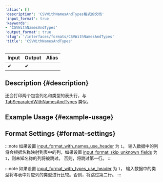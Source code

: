 ```yaml
---
'alias': []
'description': 'CSVWithNamesAndTypes格式的文档'
'input_format': true
'keywords':
- 'CSVWithNamesAndTypes'
'output_format': true
'slug': '/interfaces/formats/CSVWithNamesAndTypes'
'title': 'CSVWithNamesAndTypes'
---
```




| Input | Output | Alias |
|-------|--------|-------|
| ✔     | ✔      |       |

## Description {#description}

还会打印两个包含列名和类型的表头行，与 [TabSeparatedWithNamesAndTypes](../formats/TabSeparatedWithNamesAndTypes) 类似。

## Example Usage {#example-usage}

## Format Settings {#format-settings}

:::note
如果设置 [input_format_with_names_use_header](/operations/settings/settings-formats.md/#input_format_with_names_use_header) 为 `1`，
输入数据中的列将会根据名称映射到表中的列，如果设置 [input_format_skip_unknown_fields](../../../operations/settings/settings-formats.md/#input_format_skip_unknown_fields) 为 `1`，则未知名称的列将被跳过。
否则，将跳过第一行。
:::

:::note
如果设置 [input_format_with_types_use_header](../../../operations/settings/settings-formats.md/#input_format_with_types_use_header) 为 `1`，
输入数据中的类型将与表中对应列的类型进行比较。否则，将跳过第二行。
:::
